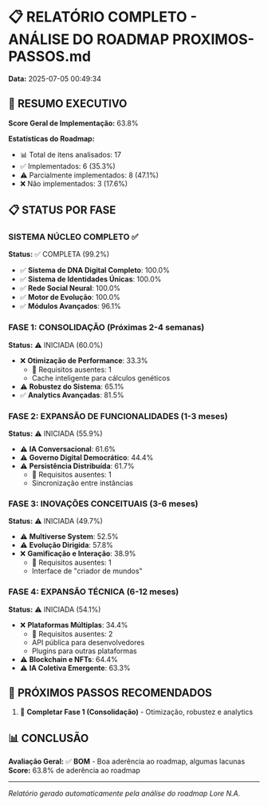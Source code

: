 # 📋 RELATÓRIO COMPLETO - ANÁLISE DO ROADMAP PROXIMOS-PASSOS.md
**Data:** 2025-07-05 00:49:34

## 🎯 RESUMO EXECUTIVO

**Score Geral de Implementação:** 63.8%

**Estatísticas do Roadmap:**
- 📊 Total de itens analisados: 17
- ✅ Implementados: 6 (35.3%)
- ⚠️ Parcialmente implementados: 8 (47.1%)
- ❌ Não implementados: 3 (17.6%)

## 📋 STATUS POR FASE

### SISTEMA NÚCLEO COMPLETO ✅
**Status:** ✅ COMPLETA (99.2%)

- ✅ **Sistema de DNA Digital Completo**: 100.0%
- ✅ **Sistema de Identidades Únicas**: 100.0%
- ✅ **Rede Social Neural**: 100.0%
- ✅ **Motor de Evolução**: 100.0%
- ✅ **Módulos Avançados**: 96.1%

### FASE 1: CONSOLIDAÇÃO (Próximas 2-4 semanas)
**Status:** ⚠️ INICIADA (60.0%)

- ❌ **Otimização de Performance**: 33.3%
  - 🔴 Requisitos ausentes: 1
  - Cache inteligente para cálculos genéticos
- ⚠️ **Robustez do Sistema**: 65.1%
- ✅ **Analytics Avançadas**: 81.5%

### FASE 2: EXPANSÃO DE FUNCIONALIDADES (1-3 meses)
**Status:** ⚠️ INICIADA (55.9%)

- ⚠️ **IA Conversacional**: 61.6%
- ⚠️ **Governo Digital Democrático**: 44.4%
- ⚠️ **Persistência Distribuída**: 61.7%
  - 🔴 Requisitos ausentes: 1
  - Sincronização entre instâncias

### FASE 3: INOVAÇÕES CONCEITUAIS (3-6 meses)
**Status:** ⚠️ INICIADA (49.7%)

- ⚠️ **Multiverse System**: 52.5%
- ⚠️ **Evolução Dirigida**: 57.8%
- ❌ **Gamificação e Interação**: 38.9%
  - 🔴 Requisitos ausentes: 1
  - Interface de "criador de mundos"

### FASE 4: EXPANSÃO TÉCNICA (6-12 meses)
**Status:** ⚠️ INICIADA (54.1%)

- ❌ **Plataformas Múltiplas**: 34.4%
  - 🔴 Requisitos ausentes: 2
  - API pública para desenvolvedores
  - Plugins para outras plataformas
- ⚠️ **Blockchain e NFTs**: 64.4%
- ⚠️ **IA Coletiva Emergente**: 63.3%

## 🚀 PRÓXIMOS PASSOS RECOMENDADOS

1. 🔧 **Completar Fase 1 (Consolidação)** - Otimização, robustez e analytics

## 📊 CONCLUSÃO

**Avaliação Geral:** ✅ **BOM** - Boa aderência ao roadmap, algumas lacunas
**Score:** 63.8% de aderência ao roadmap

---
*Relatório gerado automaticamente pela análise do roadmap Lore N.A.*